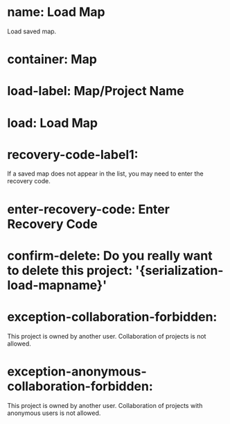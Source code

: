﻿# name: Load Map

Load saved map.

# container: Map

# load-label: Map/Project Name

# load: Load Map

# recovery-code-label1:

If a saved map does not appear in the list, you may need to enter the recovery code.

# enter-recovery-code: Enter Recovery Code

# confirm-delete: Do you really want to delete this project: '{serialization-load-mapname}' 

# exception-collaboration-forbidden: 

This project is owned by another user. 
Collaboration of projects is not allowed.

# exception-anonymous-collaboration-forbidden:

This project is owned by another user. 
Collaboration of projects with anonymous users is not allowed.